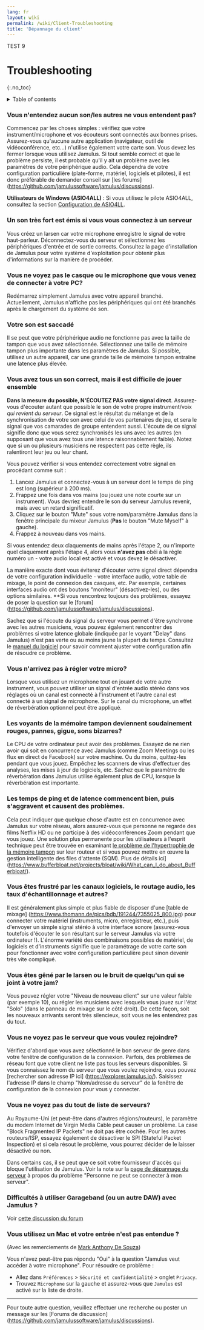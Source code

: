```yaml
---
lang: fr
layout: wiki
permalink: /wiki/Client-Troubleshooting
title: 'Dépannage du client'
---
```


TEST 9

# Troubleshooting
 {:.no_toc}

<details markdown="1">

<summary>Table of contents</summary>

* TOC
 {:toc}

</details>

### Vous n'entendez aucun son/les autres ne vous entendent pas?

Commencez par les choses simples : vérifiez que votre instrument/microphone et vos écouteurs sont connectés aux bonnes prises. Assurez-vous qu'aucune autre application (navigateur, outil de vidéoconférence, etc...) n'utilise également votre carte son. Vous devez les fermer lorsque vous utilisez Jamulus. Si tout semble correct et que le problème persiste, il est probable qu'il y ait un problème avec les paramètres de votre périphérique audio. Cela dépendra de votre configuration particulière (plate-forme, matériel, logiciels et pilotes), il est donc préférable de demander conseil sur [les forums] (https://github.com/jamulussoftware/jamulus/discussions).

**Utilisateurs de Windows (ASIO4ALL)** : Si vous utilisez le pilote ASIO4ALL, consultez la section [Configuration de ASIO4LL](Installation-for-Windows#configuration-de-asio4all).

### Un son très fort est émis si vous vous connectez à un serveur

Vous créez un larsen car votre microphone enregistre le signal de votre haut-parleur. Déconnectez-vous du serveur et sélectionnez les périphériques d'entrée et de sortie corrects. Consultez la page d'installation de Jamulus pour votre système d'exploitation pour obtenir plus d'informations sur la manière de procéder.

### Vous ne voyez pas le casque ou le microphone que vous venez de connecter à votre PC?

Redémarrez simplement Jamulus avec votre appareil branché. Actuellement, Jamulus n'affiche pas les périphériques qui ont été branchés après le chargement du système de son.

### Votre son est saccadé

Il se peut que votre périphérique audio ne fonctionne pas avec la taille de tampon que vous avez sélectionnée. Sélectionnez une taille de mémoire tampon plus importante dans les paramètres de Jamulus. Si possible, utilisez un autre appareil, car une grande taille de mémoire tampon entraîne une latence plus élevée.

### Vous avez tous un son correct, mais il est difficile de jouer ensemble

**Dans la mesure du possible, N'ÉCOUTEZ PAS votre signal direct**. Assurez-vous d'écouter autant que possible le son de votre propre instrument/voix _qui revient du serveur_. Ce signal est le résultat du mélange et de la synchronisation de votre son avec celui de vos partenaires de jeu, et sera le signal que vos camarades de groupe entendent aussi. L'écoute de ce signal signifie donc que vous serez synchronisés les uns avec les autres (en supposant que vous avez tous une latence raisonnablement faible). Notez que si un ou plusieurs musiciens ne respectent pas cette règle, ils ralentiront leur jeu ou leur chant.

Vous pouvez vérifier si vous entendez correctement votre signal en procédant comme suit :

1. Lancez Jamulus et connectez-vous à un serveur dont le temps de ping est long (supérieur à 200 ms).
2. Frappez une fois dans vos mains (ou jouez une note courte sur un instrument). Vous devriez entendre le son du serveur Jamulus revenir, mais avec un retard significatif.
3. Cliquez sur le bouton "Mute" sous votre nom/paramètre Jamulus dans la fenêtre principale du mixeur Jamulus (**Pas** le bouton "Mute Myself" à gauche).
4. Frappez à nouveau dans vos mains.

Si vous entendez deux claquements de mains après l'étape 2, ou n'importe quel claquement après l'étape 4, alors vous **n'avez pas** obéi à la règle numéro un - votre audio local est activé et vous devez le désactiver.

La manière exacte dont vous éviterez d'écouter votre signal direct dépendra de votre configuration individuelle - votre interface audio, votre table de mixage, le point de connexion des casques, etc. Par exemple, certaines interfaces audio ont des boutons "moniteur" (désactivez-les), ou des options similaires. **Si vous rencontrez toujours des problèmes, essayez de poser la question sur le [forum] (https://github.com/jamulussoftware/jamulus/discussions).

Sachez que si l'écoute du signal du serveur vous permet d'être synchrone avec les autres musiciens, vous pouvez également rencontrer des problèmes si votre latence globale (indiquée par le voyant "Delay" dans Jamulus) n'est pas verte ou au moins jaune la plupart du temps. Consultez le [manuel du logiciel](/wiki/Software-Manual) pour savoir comment ajuster votre configuration afin de résoudre ce problème.

### Vous n'arrivez pas à régler votre micro?

Lorsque vous utilisez un microphone tout en jouant de votre autre instrument, vous pouvez utiliser un signal d'entrée audio stéréo dans vos réglages où un canal est connecté à l'instrument et l'autre canal est connecté à un signal de microphone. Sur le canal du microphone, un effet de réverbération optionnel peut être appliqué.

### Les voyants de la mémoire tampon deviennent soudainement rouges, pannes, gigue, sons bizarres?

Le CPU de votre ordinateur peut avoir des problèmes. Essayez de ne rien avoir qui soit en concurrence avec Jamulus (comme Zoom Meetings ou les flux en direct de Facebook) sur votre machine. Ou du moins, quittez-les pendant que vous jouez. Empêchez les scanners de virus d'effectuer des analyses, les mises à jour de logiciels, etc. Sachez que le paramètre de réverbération dans Jamulus utilise également plus de CPU, lorsque la réverbération est importante.

### Les temps de ping et de latence commencent bien, puis s'aggravent et causent des problèmes.

Cela peut indiquer que quelque chose d'autre est en concurrence avec Jamulus sur votre réseau, alors assurez-vous que personne ne regarde des films Netflix HD ou ne participe à des vidéoconférences Zoom pendant que vous jouez. Une solution plus permanente pour les utilisateurs à l'esprit technique peut être trouvée en examinant [le problème de l'hypertrophie de la mémoire tampon](https://www.bufferbloat.net/projects/bloat/wiki/) sur leur routeur et si vous pouvez mettre en œuvre la gestion intelligente des files d'attente (SQM). Plus de détails ici](https://www.bufferbloat.net/projects/bloat/wiki/What_can_I_do_about_Bufferbloat/).

### Vous êtes frustré par les canaux logiciels, le routage audio, les taux d'échantillonnage et autres?

Il est généralement plus simple et plus fiable de disposer d'une [table de mixage] (https://www.thomann.de/pics/bdb/191244/7355025_800.jpg) pour connecter votre matériel (instruments, micro, enregistreur, etc.), puis d'envoyer un simple signal stéréo à votre interface sonore (assurez-vous toutefois d'écouter le son résultant sur le serveur Jamulus via votre ordinateur !). L'énorme variété des combinaisons possibles de matériel, de logiciels et d'instruments signifie que le paramétrage de votre carte son pour fonctionner avec votre configuration particulière peut sinon devenir très vite compliqué.

### Vous êtes gêné par le larsen ou le bruit de quelqu'un qui se joint à votre jam?

Vous pouvez régler votre "Niveau de nouveau client" sur une valeur faible (par exemple 10), ou régler les musiciens avec lesquels vous jouez sur l'état "Solo" (dans le panneau de mixage sur le côté droit). De cette façon, soit les nouveaux arrivants seront très silencieux, soit vous ne les entendrez pas du tout.

### Vous ne voyez pas le serveur que vous voulez rejoindre?

Vérifiez d'abord que vous avez sélectionné le bon serveur de genre dans votre fenêtre de configuration de la connexion. Parfois, des problèmes de réseau font que votre client ne liste pas tous les serveurs disponibles. Si vous connaissez le nom du serveur que vous voulez rejoindre, vous pouvez [rechercher son adresse IP ici] (https://explorer.jamulus.io/). Saisissez l'adresse IP dans le champ "Nom/adresse du serveur" de la fenêtre de configuration de la connexion pour vous y connecter.

### Vous ne voyez pas du tout de liste de serveurs?

Au Royaume-Uni (et peut-être dans d'autres régions/routeurs), le paramètre du modem Internet de Virgin Media Cable peut causer un problème. La case "Block Fragmented IP Packets" ne doit pas être cochée. Pour les autres routeurs/ISP, essayez également de désactiver le SPI (Stateful Packet Inspection) et si cela résout le problème, vous pourrez décider de le laisser désactivé ou non.

Dans certains cas, il se peut que ce soit votre fournisseur d'accès qui bloque l'utilisation de Jamulus. Voir la note sur la [page de dépannage du serveur](Server-Troubleshooting#Personne-ne-peut-se-connecter-à-mon-serveur---mais-je-peux-me-connecter-localement) à propos du problème "Personne ne peut se connecter à mon serveur".

### Difficultés à utiliser Garageband (ou un autre DAW) avec Jamulus ?

Voir [cette discussion du forum](https://sourceforge.net/p/llcon/discussion/533517/thread/d3dd58eedc/#b994)

### Vous utilisez un Mac et votre entrée n'est pas entendue ?

(Avec les remerciements de [Mark Anthony De Souza](https://www.facebook.com/groups/619274602254947/permalink/765122847670121/?comment_id=765525034296569))

Vous n'avez peut-être pas répondu "Oui" à la question "Jamulus veut accéder à votre microphone". Pour résoudre ce problème :
* Allez dans `Préférences` > `Sécurité et confidentialité` > onglet `Privacy`.
* Trouvez `Microphone` sur la gauche et assurez-vous que `Jamulus` est activé sur la liste de droite.

***

Pour toute autre question, veuillez effectuer une recherche ou poster un message sur les [Forums de discussion] (https://github.com/jamulussoftware/jamulus/discussions).
